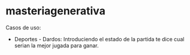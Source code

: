 # masteriagenerativa

Casos de uso:

  - Deportes - Dardos: Introduciendo el estado de la partida te dice cual serian la mejor jugada para ganar.
